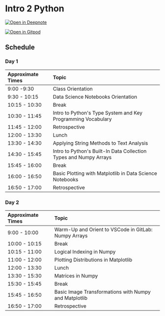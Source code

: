 


# Intro 2 Python

[![Open in Deepnote](https://deepnote.com/buttons/launch-in-deepnote-small.svg)](https://www.deepnote.com/launch?template=data-science&url=https://github.com/CodingForScientists/Intro2Python)

[![Open in Gitpod](https://gitpod.io/button/open-in-gitpod.svg)](https://gitpod.io/#https://github.com/CodingForScientists/Intro2Python)

## Schedule

### Day 1

| Approximate Times | Topic |
| :--  | :--   |
| 9:00 -9:30 | Class Orientation |
| 9:30 - 10:15 | Data Science Notebooks Orientation |
| 10:15 - 10:30 | Break |
| 10:30 - 11:45 | Intro to Python's Type System and Key Programming Vocabulary |
| 11:45 - 12:00 | Retrospective |
| 12:00 - 13:30 | Lunch |
| 13:30 - 14:30 | Applying String Methods to Text Analysis |
| 14:30 - 15:45 | Intro to Python's Built-In Data Collection Types and Numpy Arrays |
| 15:45 - 16:00 | Break |
| 16:00 - 16:50 | Basic Plotting with Matplotlib in Data Science Notebooks |
| 16:50 - 17:00 | Retrospective |


### Day 2   

| Approximate Times | Topic |
| :--           | :--   |
| 9:00 - 10:00    | Warm-Up and Orient to VSCode in GitLab: Numpy Arrays |
| 10:00 - 10:15 | Break |
| 10:15 - 11:00 | Logical Indexing in Numpy |
| 11:00 - 12:00 | Plotting Distributions in Matplotlib |
| 12:00 - 13:30 | Lunch |
| 13:30 - 15:30 | Matrices in Numpy |
| 15:30 - 15:45 | Break |
| 15:45 - 16:50 | Basic Image Transformations with Numpy and Matplotlib |
| 16:50 - 17:00 | Retrospective |

